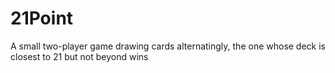 # 21Point
A small two-player game drawing cards alternatingly, the one whose deck is closest to 21 but not beyond wins
